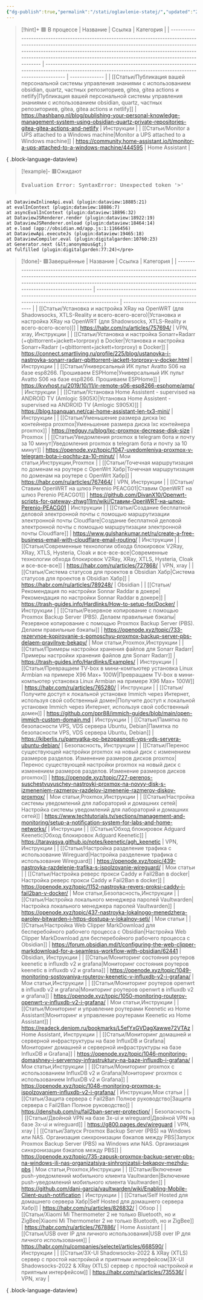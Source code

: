 ```yaml
---
{"dg-publish":true,"permalink":"/stati/oglavlenie-statej/","updated":"2024-07-07T22:00:15+03:00"}
---
```



> [!hint]+ 🟦 В процессе
>  | Название                                                                                                                                                                                                                                                                                                           | Ссылка                                                                                                                                                   | Категория      |
> | ------------------------------------------------------------------------------------------------------------------------------------------------------------------------------------------------------------------------------------------------------------------------------------------------------------------ | -------------------------------------------------------------------------------------------------------------------------------------------------------- | -------------- |
> | [[Статьи/Публикация вашей персональной системы управления знаниями с использованием obsidian, quartz, частных репозиториев, gitea, gitea actions и netlify\|Публикация вашей персональной системы управления знаниями с использованием obsidian, quartz, частных репозиториев, gitea, gitea actions и netlify]] | https://hashbang.nl/blog/publishing-your-personal-knowledge-management-system-using-obsidian-quartz-private-repositories-gitea-gitea-actions-and-netlify | Инструкции     |
> | [[Статьи/Monitor a UPS attached to a Windows machine\|Monitor a UPS attached to a Windows machine]]                                                                                                                                                                                                             | https://community.home-assistant.io/t/monitor-a-ups-attached-to-a-windows-machine/444595                                                                 | Home Assistant |
> 
{ .block-language-dataview}

> [!example]- 🟥Ожидают
> <pre class="dataview dataview-error">Evaluation Error: SyntaxError: Unexpected token '&gt;'
    at DataviewInlineApi.eval (plugin:dataview:18885:21)
    at evalInContext (plugin:dataview:18886:7)
    at asyncEvalInContext (plugin:dataview:18896:32)
    at DataviewJSRenderer.render (plugin:dataview:18922:19)
    at DataviewJSRenderer.onload (plugin:dataview:18464:14)
    at e.load (app://obsidian.md/app.js:1:1166456)
    at DataviewApi.executeJs (plugin:dataview:19465:18)
    at DataviewCompiler.eval (plugin:digitalgarden:10760:23)
    at Generator.next (&lt;anonymous&gt;)
    at fulfilled (plugin:digitalgarden:77:24)</pre>

> [!done]- 🟩Завершённые
>  | Название                                                                                                                                                                                                                                                     | Ссылка                                                                                                                                                    | Категория                          |
> | ------------------------------------------------------------------------------------------------------------------------------------------------------------------------------------------------------------------------------------------------------------ | --------------------------------------------------------------------------------------------------------------------------------------------------------- | ---------------------------------- |
> | [[Статьи/Установка и настройка XRay на OpenWRT (для Shadowsocks, XTLS-Reality и всего-всего-всего)\|Установка и настройка XRay на OpenWRT (для Shadowsocks, XTLS-Reality и всего-всего-всего)]]                                                           | https://habr.com/ru/articles/757694/                                                                                                                      | VPN, xray, Инструкции              |
> | [[Статьи/Установка и настройка Sonarr+Radarr (+qbittorrent+jackett+torproxy) в Docker\|Установка и настройка Sonarr+Radarr (+qbittorrent+jackett+torproxy) в Docker]]                                                                                     | https://connect.smartliving.ru/profile/225/blog/ustanovka-i-nastroyka-sonarr-radarr-qbittorrent-jackett-torproxy-v-docker.html                            | Инструкции                         |
> | [[Статьи/Универсальный ИК пульт Avatto S06 на базе esp8266. Прошиваем ESPHome\|Универсальный ИК пульт Avatto S06 на базе esp8266. Прошиваем ESPHome]]                                                                                                     | https://kvvhost.ru/2019/10/11/ir-remote-s06-esp8266-esphome/amp/                                                                                          | Инструкции                         |
> | [[Статьи/Установка Home Assistent - supervised на ANDROID TV (Amlogic S905X)\|Установка Home Assistent - supervised на ANDROID TV (Amlogic S905X)]]                                                                                                       | https://blog.toanquan.net/cai-home-assistant-len-tx3-mini/                                                                                                | Инструкции                         |
> | [[Статьи/Уменьшение размера диска lxc контейнера proxmox\|Уменьшение размера диска lxc контейнера proxmox]]                                                                                                                                               | https://redguy.ru/blog/lxc-proxmox-decrease-disk-size                                                                                                     | Proxmox                            |
> | [[Статьи/Уведомления proxmox в telegram бота и почту за 10 минут\|Уведомления proxmox в telegram бота и почту за 10 минут]]                                                                                                                               | https://openode.xyz/topic/1047-uvedomleniya-proxmox-v-telegram-bota-i-pochtu-za-10-minut/                                                                 | Мои статьи,Инструкции,Proxmox      |
> | [[Статьи/Точечная маршрутизация по доменам на роутере с OpenWrt  Хабр\|Точечная маршрутизация по доменам на роутере с OpenWrt  Хабр]]                                                                                                                     | https://habr.com/ru/articles/767464/                                                                                                                      | VPN, Инструкции                    |
> | [[Статьи/Ставим OpenWRT на шлюз Perenio PEACG01\|Ставим OpenWRT на шлюз Perenio PEACG01]]                                                                                                                                                                 | https://github.com/DivanX10/Openwrt-scripts-for-gateway-zhwg11lm/wiki/Ставим-OpenWRT-на-шлюз-Perenio-PEACG01                                              | Инструкции                         |
> | [[Статьи/Создание бесплатной деловой электронной почты с помощью маршрутизации электронной почты Cloudflare\|Создание бесплатной деловой электронной почты с помощью маршрутизации электронной почты Cloudflare]]                                         | https://www.gulshankumar.net/ru/create-a-free-business-email-with-cloudflare-email-routing/                                                               | Инструкции                         |
> | [[Статьи/Современные технологии обхода блокировок V2Ray, XRay, XTLS, Hysteria, Cloak и все-все-все\|Современные технологии обхода блокировок V2Ray, XRay, XTLS, Hysteria, Cloak и все-все-все]]                                                           | https://habr.com/ru/articles/727868/                                                                                                                      | VPN, xray                          |
> | [[Статьи/Система статусов для проектов в Obsidian  Хабр\|Система статусов для проектов в Obsidian  Хабр]]                                                                                                                                                 | https://habr.com/ru/articles/789248/                                                                                                                      | Obsidian                           |
> | [[Статьи/Рекомендация по настройки Sonnar Raddar в докере\|Рекомендация по настройки Sonnar Raddar в докере]]                                                                                                                                             | https://trash-guides.info/Hardlinks/How-to-setup-for/Docker/                                                                                              | Инструкции                         |
> | [[Статьи/Резервное копирование с помощью Proxmox Backup Server (PBS). Делаем правильные бэкапы\|Резервное копирование с помощью Proxmox Backup Server (PBS). Делаем правильные бэкапы]]                                                                   | https://openode.xyz/topic/733-rezervnoe-kopirovanie-s-pomoschyu-proxmox-backup-server-pbs-delaem-pravilnye-bekapy/                                        | Мои статьи,Proxmox,Инструкции      |
> | [[Статьи/Примеры настройки хранения файлов для Sonarr Radarr\|Примеры настройки хранения файлов для Sonarr Radarr]]                                                                                                                                       | https://trash-guides.info/Hardlinks/Examples/                                                                                                             | Инструкции                         |
> | [[Статьи/Превращаем TV-box в мини-компьютер установка Linux Armbian на примере X96 Max+ 100W\|Превращаем TV-box в мини-компьютер установка Linux Armbian на примере X96 Max+ 100W]]                                                                       | https://habr.com/ru/articles/765280/                                                                                                                      | Инструкции                         |
> | [[Статьи/Получите доступ к локальной установке Immich через Интернет, используя свой собственный домен\|Получите доступ к локальной установке Immich через Интернет, используя свой собственный домен]]                                                   | https://github.com/ppr88/immich-guides/blob/main/open-immich-custom-domain.md                                                                             | Инструкции                         |
> | [[Статьи/Памятка по безопасности VPS, VDS сервера Ubuntu, Debian\|Памятка по безопасности VPS, VDS сервера Ubuntu, Debian]]                                                                                                                               | https://kiberlis.ru/pamyatka-po-bezopasnosti-vps-vds-servera-ubuntu-debian/                                                                               | Безопасность, Инструкции           |
> | [[Статьи/Перенос существующей настройки proxmox на новый диск с изменением размеров разделов. Изменение размеров дисков proxmox\|Перенос существующей настройки proxmox на новый диск с изменением размеров разделов. Изменение размеров дисков proxmox]] | https://openode.xyz/topic/727-perenos-suschestvuyuschey-nastroyki-proxmox-na-novyy-disk-s-izmeneniem-razmerov-razdelov-izmenenie-razmerov-diskov-proxmox/ | Мои статьи,Proxmox,Инструкции      |
> | [[Статьи/Настройка системы уведомлений для лабораторий и домашних сетей\|Настройка системы уведомлений для лабораторий и домашних сетей]]                                                                                                                 | https://www.techtutorials.tv/sections/management-and-monitoring/setup-a-notification-system-for-labs-and-home-networks/                                   | Инструкции                         |
> | [[Статьи/Обход блокировок Adguard Keenetic\|Обход блокировок Adguard Keenetic]]                                                                                                                                                                           | https://taravasya.github.io/notes/keenetic/agh_keenetic                                                                                                   | VPN, Инструкции                    |
> | [[Статьи/Настройка разделение трафика с использование Wireguard\|Настройка разделение трафика с использование Wireguard]]                                                                                                                                 | https://openode.xyz/topic/439-nastroyka-razdelenie-trafika-s-ispolzovanie-wireguard/                                                                      | Мои статьи                         |
> | [[Статьи/Настройка реверс прокси Caddy и Fail2Ban в docker\|Настройка реверс прокси Caddy и Fail2Ban в docker]]                                                                                                                                           | https://openode.xyz/topic/1152-nastroyka-revers-proksi-caddy-i-fail2ban-v-docker/                                                                         | Мои статьи,Безопасность,Инструкции |
> | [[Статьи/Настройка локального менеджера паролей Vaultwarden\|Настройка локального менеджера паролей Vaultwarden]]                                                                                                                                         | https://openode.xyz/topic/437-nastroyka-lokalnogo-menedzhera-paroley-bitwarden-i-https-dostupa-v-lokalnoy-seti/                                           | Мои статьи                         |
> | [[Статьи/Настройка Web Clipper MarkDownload для бесперебойного рабочего процесса с Obsidian\|Настройка Web Clipper MarkDownload для бесперебойного рабочего процесса с Obsidian]]                                                                         | https://forum.obsidian.md/t/configuring-the-web-clipper-markdownload-for-a-seamless-workflow-with-obsidian/62441                                          | Obsidian, Инструкции               |
> | [[Статьи/Мониторинг состояния роутеров keenetic в influxdb v2 и grafanа\|Мониторинг состояния роутеров keenetic в influxdb v2 и grafanа]]                                                                                                                 | https://openode.xyz/topic/1049-monitoring-sostoyaniya-routerov-keenetic-v-influxdb-v2-i-grafana/                                                          | Мои статьи,Инструкции              |
> | [[Статьи/Мониторинг роутеров openwrt в influxdb v2 и grafana\|Мониторинг роутеров openwrt в influxdb v2 и grafana]]                                                                                                                                       | https://openode.xyz/topic/1050-monitoring-routerov-openwrt-v-influxdb-v2-i-grafana/                                                                       | Мои статьи,Инструкции              |
> | [[Статьи/Мониторинг и управление роутерами Keenetic из Home Assistant\|Мониторинг и управление роутерами Keenetic из Home Assistant]]                                                                                                                     | https://readeck.deniom.ru/bookmarks/L5efYxGVDagXawwe72VTAz                                                                                                | Home Assistant, Инструкции         |
> | [[Статьи/Мониторинг домашней и серверной инфраструктуры на базе InfluxDB и Grafana\|Мониторинг домашней и серверной инфраструктуры на базе InfluxDB и Grafana]]                                                                                           | https://openode.xyz/topic/1046-monitoring-domashney-i-servernoy-infrastruktury-na-baze-influxdb-i-grafana/                                                | Мои статьи,Инструкции              |
> | [[Статьи/Мониторинг proxmox с использованием InfluxDB v2 и Grafana\|Мониторинг proxmox с использованием InfluxDB v2 и Grafana]]                                                                                                                           | https://openode.xyz/topic/1048-monitoring-proxmox-s-ispolzovaniem-influxdb-v2-i-grafana/                                                                  | Инструкции,Мои статьи              |
> | [[Статьи/Защита сервера с Fail2Ban Полное руководство\|Защита сервера с Fail2Ban Полное руководство]]                                                                                                                                                     | https://denshub.com/ru/fail2ban-server-protection/                                                                                                        | Безопасность                       |
> | [[Статьи/Двойной VPN на базе 3x-ui и wireguard\|Двойной VPN на базе 3x-ui и wireguard]]                                                                                                                                                                   | https://g800.pages.dev/wireguard                                                                                                                          | VPN, xray                          |
> | [[Статьи/Запуск Proxmox Backup Server (PBS) на Windows или NAS. Организация синхронизации бэкапов между PBS\|Запуск Proxmox Backup Server (PBS) на Windows или NAS. Организация синхронизации бэкапов между PBS]]                                         | https://openode.xyz/topic/735-zapusk-proxmox-backup-server-pbs-na-windows-ili-nas-organizatsiya-sinhronizatsii-bekapov-mezhdu-pbs                         | Мои статьи,Proxmox,Инструкции      |
> | [[Статьи/Включение push-уведомлений мобильного клиента Vaultwarden\|Включение push-уведомлений мобильного клиента Vaultwarden]]                                                                                                                           | https://github.com/dani-garcia/vaultwarden/wiki/Enabling-Mobile-Client-push-notification                                                                  | Инструкции                         |
> | [[Статьи/Self Hosted для домашнего сервера  Хабр\|Self Hosted для домашнего сервера  Хабр]]                                                                                                                                                               | https://habr.com/ru/articles/826832/                                                                                                                      | Обзор                              |
> | [[Статьи/Xiaomi Mi Thermometer 2 не только Bluetooth, но и ZigBee\|Xiaomi Mi Thermometer 2 не только Bluetooth, но и ZigBee]]                                                                                                                             | https://habr.com/ru/articles/767886/                                                                                                                      | Home Assistant                     |
> | [[Статьи/USB over IP для личного использования\|USB over IP для личного использования]]                                                                                                                                                                   | https://habr.com/ru/companies/selectel/articles/668590/                                                                                                   | Инструкции                         |
> | [[Статьи/3X-UI Shadowsocks-2022 & XRay (XTLS) сервер с простой настройкой и приятным интерфейсом\|3X-UI Shadowsocks-2022 & XRay (XTLS) сервер с простой настройкой и приятным интерфейсом]]                                                               | https://habr.com/ru/articles/735536/                                                                                                                      | VPN, xray                          |
> 
{ .block-language-dataview}

